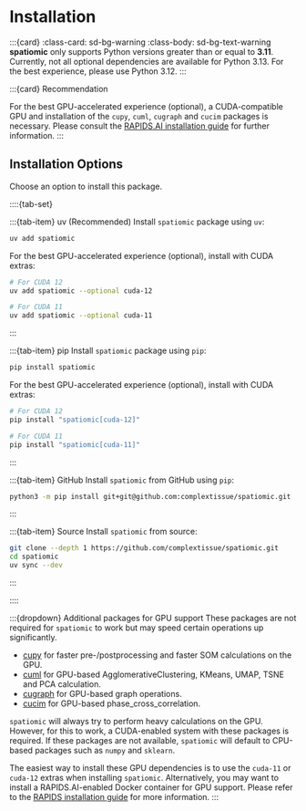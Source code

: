 # Installation

:::{card}
:class-card: sd-bg-warning
:class-body: sd-bg-text-warning
**spatiomic** only supports Python versions greater than or equal to **3.11**. Currently, not all optional dependencies are available for Python 3.13. For the best experience, please use Python 3.12.
:::

:::{card} Recommendation

For the best GPU-accelerated experience (optional), a CUDA-compatible GPU and installation of the `cupy`, `cuml`, `cugraph` and `cucim` packages is necessary. Please consult the [RAPIDS.AI installation guide](https://docs.rapids.ai/install) for further information.
:::

## Installation Options

Choose an option to install this package.

::::{tab-set}

:::{tab-item} uv (Recommended)
Install `spatiomic` package using `uv`:

```bash
uv add spatiomic
```

For the best GPU-accelerated experience (optional), install with CUDA extras:

```bash
# For CUDA 12
uv add spatiomic --optional cuda-12

# For CUDA 11
uv add spatiomic --optional cuda-11
```

:::

:::{tab-item} pip
Install `spatiomic` package using `pip`:

```bash
pip install spatiomic
```

For the best GPU-accelerated experience (optional), install with CUDA extras:

```bash
# For CUDA 12
pip install "spatiomic[cuda-12]"

# For CUDA 11
pip install "spatiomic[cuda-11]"
```

:::

:::{tab-item} GitHub
Install `spatiomic` from GitHub using `pip`:

```bash
python3 -m pip install git+git@github.com:complextissue/spatiomic.git
```

:::

:::{tab-item} Source
Install `spatiomic` from source:

```bash
git clone --depth 1 https://github.com/complextissue/spatiomic.git
cd spatiomic
uv sync --dev
```

:::

::::

:::{dropdown} Additional packages for GPU support
These packages are not required for `spatiomic` to work but may speed certain operations up significantly.

- [cupy](https://docs.cupy.dev/en/stable/index.html) for faster pre-/postprocessing and faster SOM calculations on the GPU.
- [cuml](https://github.com/rapidsai/cuml) for GPU-based AgglomerativeClustering, KMeans, UMAP, TSNE and PCA calculation.
- [cugraph](https://github.com/rapidsai/cugraph) for GPU-based graph operations.
- [cucim](https://github.com/rapidsai/cucim) for GPU-based phase_cross_correlation.

`spatiomic` will always try to perform heavy calculations on the GPU. However, for this to work, a CUDA-enabled system with these packages is required. If these packages are not available, `spatiomic` will default to CPU-based packages such as `numpy` and `sklearn`.

The easiest way to install these GPU dependencies is to use the `cuda-11` or `cuda-12` extras when installing `spatiomic`. Alternatively, you may want to install a RAPIDS.AI-enabled Docker container for GPU support. Please refer to the [RAPIDS installation guide](https://docs.rapids.ai/install/) for more information.
:::
